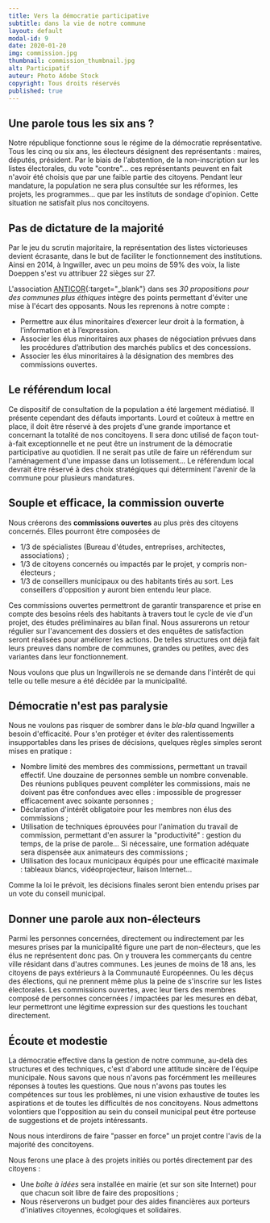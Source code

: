 ```yaml
---
title: Vers la démocratie participative
subtitle: dans la vie de notre commune
layout: default
modal-id: 9
date: 2020-01-20
img: commission.jpg
thumbnail: commission_thumbnail.jpg
alt: Participatif
auteur: Photo Adobe Stock
copyright: Tous droits réservés
published: true
---
```


## Une parole tous les six ans ? ##
Notre république fonctionne sous le régime de la démocratie représentative. Tous les cinq ou six ans, les électeurs désignent des représentants : maires, députés, président. Par le biais de l'abstention, de la non-inscription sur les listes électorales, du vote "contre"... ces représentants peuvent en fait n'avoir été choisis que par une faible partie des citoyens. Pendant leur mandature, la population ne sera plus consultée sur les réformes, les projets, les programmes... que par les instituts de sondage d'opinion. Cette situation ne satisfait plus nos concitoyens.

## Pas de dictature de la majorité ##
Par le jeu du scrutin majoritaire, la représentation des listes victorieuses devient écrasante, dans le but de faciliter le fonctionnement des institutions. Ainsi en 2014, à Ingwiller, avec un peu moins de 59% des voix, la liste Doeppen s'est vu attribuer 22 sièges sur 27. 

L'association [ANTICOR](https://www.anticor.org/){:target="_blank"} dans ses *30 propositions pour des communes plus éthiques* intègre des points permettant d'éviter une mise à l'écart des opposants. Nous les reprenons à notre compte :
* Permettre aux élus minoritaires d’exercer leur droit à la formation, à l’information et à l’expression.
* Associer les élus minoritaires aux phases de négociation prévues dans les procédures d’attribution des marchés publics et des concessions.
* Associer les élus minoritaires à la désignation des membres des commissions ouvertes.

## Le référendum local ##
Ce dispositif de consultation de la population a été largement médiatisé. Il présente cependant des défauts importants. Lourd et coûteux à mettre en place, il doit être réservé à des projets d'une grande importance et concernant la totalité de nos concitoyens. Il sera donc utilisé de façon tout-à-fait exceptionnelle et ne peut être un instrument de la démocratie participative au quotidien. Il ne serait pas utile de faire un référendum sur l'aménagement d'une impasse dans un lotissement... Le référendum local devrait être réservé à des choix stratégiques qui déterminent l'avenir de la commune pour plusieurs mandatures.

## Souple et efficace, la commission ouverte ## 
Nous créerons des **commissions ouvertes** au plus près des citoyens concernés. Elles pourront être composées de
+ 1/3 de spécialistes (Bureau d'études, entreprises, architectes, associations) ;
+ 1/3 de citoyens concernés ou impactés par le projet, y compris non-électeurs ;
+ 1/3 de conseillers municipaux ou des habitants tirés au sort. Les conseillers d'opposition y auront bien entendu leur place.

Ces commissions ouvertes permettront de garantir transparence et prise en compte des besoins réels des habitants à travers tout le cycle de vie d'un projet, des études préliminaires au bilan final. Nous assurerons un retour régulier sur l'avancement des dossiers et des enquêtes de satisfaction seront réalisées pour améliorer les actions.
De telles structures ont déjà fait leurs preuves dans nombre de communes, grandes ou petites, avec des variantes dans leur fonctionnement.

Nous voulons que plus un Ingwillerois ne se demande dans l'intérêt de qui telle ou telle mesure a été décidée par la municipalité.

## Démocratie n'est pas paralysie ##
Nous ne voulons pas risquer de sombrer dans le *bla-bla* quand Ingwiller a besoin d'efficacité. Pour s'en protéger et éviter des ralentissements insupportables dans les prises de décisions, quelques règles simples seront mises en pratique :
+ Nombre limité des membres des commissions, permettant un travail effectif. Une douzaine de personnes semble un nombre convenable. Des réunions publiques peuvent compléter les commissions, mais ne doivent pas être confondues avec elles : impossible de progresser efficacement avec soixante personnes ;
+ Déclaration d'intérêt obligatoire pour les membres non élus des commissions ;
+ Utilisation de techniques éprouvées pour l'animation du travail de commission, permettant d'en assurer la "productivité" : gestion du temps, de la prise de parole... Si nécessaire, une formation adéquate sera dispensée aux animateurs des commissions ;
+ Utilisation des locaux municipaux équipés pour une efficacité maximale : tableaux blancs, vidéoprojecteur, liaison Internet...

Comme la loi le prévoit, les décisions finales seront bien entendu prises par un vote du conseil municipal.

## Donner une parole aux non-électeurs
Parmi les personnes concernées, directement ou indirectement par les mesures prises par la municipalité figure une part de non-électeurs, que les élus ne représentent donc pas.
On y trouvera les commerçants du centre ville résidant dans d'autres communes. Les jeunes de moins de 18 ans, les citoyens de pays extérieurs à la Communauté Européennes. Ou les déçus des élections, qui ne prennent même plus la peine de s'inscrire sur les listes électorales.
Les commissions ouvertes, avec leur tiers des membres composé de personnes concernées / impactées par les mesures en débat, leur permettront une légitime expression sur des questions les touchant directement.


## Écoute et modestie ##
La démocratie effective dans la gestion de notre commune, au-delà des structures et des techniques, c'est d'abord une attitude sincère de l'équipe municipale. Nous savons que nous n'avons pas forcémment les meilleures réponses à toutes les questions. Que nous n'avons pas toutes les compétences sur tous les problèmes, ni une vision exhaustive de toutes les aspirations et de toutes les difficultés de nos concitoyens. Nous admettons volontiers que l'opposition au sein du conseil municipal peut être porteuse de suggestions et de projets intéressants.

Nous nous interdirons de faire "passer en force" un projet contre l'avis de la majorité des concitoyens.

Nous ferons une place à des projets initiés ou portés directement par des citoyens :  
+ Une *boîte à idées* sera installée en mairie (et sur son site Internet) pour que chacun soit libre de faire des propositions ;
+ Nous réserverons un budget pour des aides financières aux porteurs d'iniatives citoyennes, écologiques et solidaires.